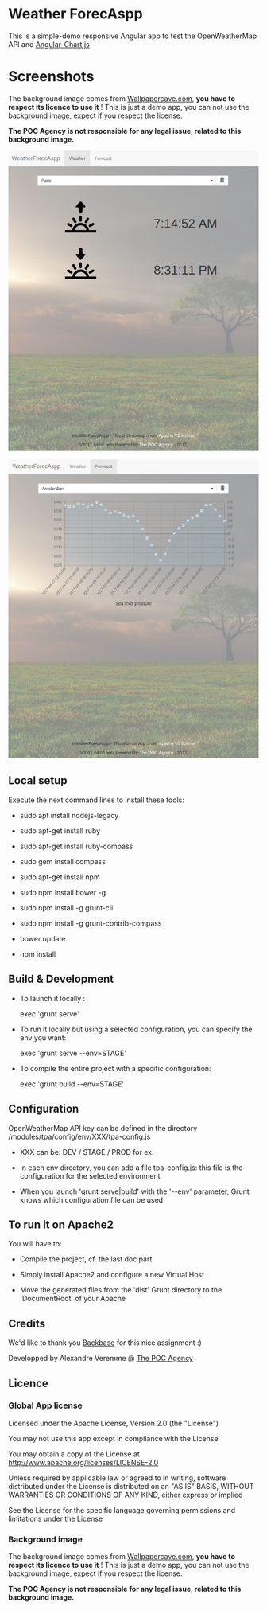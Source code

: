 # Weather ForecAspp

This is a simple-demo responsive Angular app to test the OpenWeatherMap API and [Angular-Chart.js](http://jtblin.github.io/angular-chart.js/)

# Screenshots

The background image comes from [Wallpapercave.com](http://wallpapercave.com/weather-wallpapers), **you have to respect its licence to use it** ! This is just a demo app, you can not use the background image, expect if you respect the license. 

**The POC Agency is not responsible for any legal issue, related to this background image.**

![Sunrise and sunset times screen](/app/images/screenshots/sunrise-sunset-screenshot.png?raw=true "Sunrise and sunset times screen")

![Forecast screen](/app/images/screenshots/forecast-screenshot.png?raw=true "Sunrise and sunset times screen")

## Local setup

Execute the next command lines to install these tools:

- sudo apt install nodejs-legacy

- sudo apt-get install ruby
- sudo apt-get install ruby-compass
- sudo gem install compass

- sudo apt-get install npm
- sudo npm install bower -g
- sudo npm install -g grunt-cli
- sudo npm install -g grunt-contrib-compass

- bower update
- npm install

## Build & Development

- To launch it locally : 

    exec 'grunt serve'

- To run it locally but using a selected configuration, you can specify the env you want:

    exec 'grunt serve --env=STAGE'


- To compile the entire project with a specific configuration:

    exec 'grunt build --env=STAGE'


## Configuration 

OpenWeatherMap API key can be defined in the directory /modules/tpa/config/env/XXX/tpa-config.js

- XXX can be: DEV / STAGE / PROD for ex.

- In each env directory, you can add a file tpa-config.js: this file is the configuration for the selected environment

- When you launch 'grunt serve|build' with the '--env' parameter, Grunt knows which configuration file can be used


## To run it on Apache2

You will have to:

- Compile the project, cf. the last doc part

- Simply install Apache2 and configure a new Virtual Host

- Move the generated files from the 'dist' Grunt directory to the 'DocumentRoot' of your Apache

## Credits

We'd like to thank you [Backbase](http://www.backbase.com) for this nice assignment :)

Developped by Alexandre Veremme @ [The POC Agency](https://www.the-poc-agency.com)

## Licence

### Global App license 

Licensed under the Apache License, Version 2.0 (the "License")

You may not use this app except in compliance with the License

You may obtain a copy of the License at http://www.apache.org/licenses/LICENSE-2.0

Unless required by applicable law or agreed to in writing, software distributed under the License is distributed on an "AS IS" BASIS, WITHOUT WARRANTIES OR CONDITIONS OF ANY KIND, either express or implied

See the License for the specific language governing permissions and limitations under the License

### Background image

The background image comes from [Wallpapercave.com](http://wallpapercave.com/weather-wallpapers), **you have to respect its licence to use it** ! This is just a demo app, you can not use the background image, expect if you respect the license. 

**The POC Agency is not responsible for any legal issue, related to this background image.**